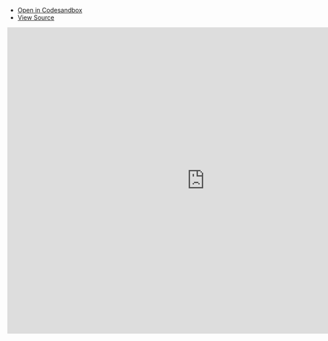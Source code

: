- [Open in Codesandbox](https://codesandbox.io/embed/github/DamianOsipiuk/vue-query/tree/main/examples/basic)
- [View Source](https://github.com/DamianOsipiuk/vue-query/tree/main/examples/basic)

<iframe src="https://codesandbox.io/embed/github/DamianOsipiuk/vue-query/tree/main/examples/basic?hidenavigation=1&view=preview&codemirror=1"
  style="width:900px; height:700px; border:0; overflow:hidden;"
  title="DamianOsipiuk/vue-query: basic"
  allow="accelerometer; ambient-light-sensor; camera; encrypted-media; geolocation; gyroscope; hid; microphone; midi; payment; usb; vr; xr-spatial-tracking"
  sandbox="allow-forms allow-modals allow-popups allow-presentation allow-same-origin allow-scripts"
></iframe>
